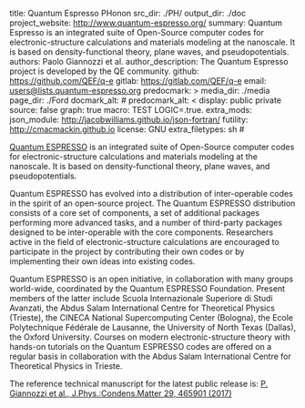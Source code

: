 title: Quantum Espresso PHonon
src_dir: ./PH/
output_dir: ./doc
project_website: http://www.quantum-espresso.org/
summary: Quantum Espresso is an integrated suite of Open-Source computer codes for electronic-structure calculations and materials modeling at the nanoscale. It is based on density-functional theory, plane waves, and pseudopotentials.
authors: Paolo Giannozzi et al. 
author_description: The Quantum Espresso project is developed by the QE community.
github: https://github.com/QEF/q-e
gitlab: https://gitlab.com/QEF/q-e
email: users@lists.quantum-espresso.org
predocmark: >
media_dir: ./media
page_dir: ./Ford
docmark_alt: #
predocmark_alt: <
display: public
         private
source: false
graph: true
macro: TEST
       LOGIC=.true.
extra_mods: json_module: http://jacobwilliams.github.io/json-fortran/
            futility: http://cmacmackin.github.io
license: GNU
extra_filetypes: sh #

[Quantum ESPRESSO](http://www.quantum-espresso.org/) is an integrated suite of Open-Source computer codes for electronic-structure calculations and materials modeling at the nanoscale.
It is based on density-functional theory, plane waves, and pseudopotentials.

Quantum ESPRESSO has evolved into a distribution of inter-operable codes in the spirit of an open-source project. The Quantum ESPRESSO distribution consists of a core set of components, a set of additional packages performing more advanced tasks, and a number of third-party packages designed to be inter-operable with the core components. Researchers active in the field of electronic-structure calculations are encouraged to participate in the project by contributing their own codes or by implementing their own ideas into existing codes.

Quantum ESPRESSO is an open initiative, in collaboration with many groups world-wide, coordinated by the Quantum ESPRESSO Foundation. Present members of the latter include Scuola Internazionale Superiore di Studi Avanzati, the Abdus Salam International Centre for Theoretical Physics (Trieste), the CINECA National Supercomputing Center (Bologna), the Ecole Polytechnique Fédérale de Lausanne, the University of North Texas (Dallas), the Oxford University. Courses on modern electronic-structure theory with hands-on tutorials on the Quantum ESPRESSO codes are offered on a regular basis in collaboration with the Abdus Salam International Centre for Theoretical Physics in Trieste.

The reference technical manuscript for the latest public release is:
[P. Giannozzi et al., J.Phys.:Condens.Matter 29, 465901 (2017)](http://iopscience.iop.org/article/10.1088/1361-648X/aa8f79)


